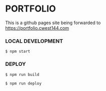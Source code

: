 # PORTFOLIO

This is a github pages site being forwarded to https://portfolio.cwest144.com

### LOCAL DEVELOPMENT

    $ npm start

### DEPLOY

    $ npm run build

    $ npm run deploy
